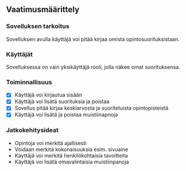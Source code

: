 ## Vaatimusmäärittely

### Sovelluksen tarkoitus

Sovelluksen avulla käyttäjä voi pitää kirjaa omista opintosuorituksistaan.

### Käyttäjät
Sovelluksessa on vain yksikäyttäjä rooli, jolla näkee omat suorituksensa.

### Toiminnallisuus
  - [x] Käyttäjä voi kirjautua sisään 
  - [x] Käyttäjä voi lisätä suorituksia ja poistaa
  - [x] Sovellus pitää kirjaa keskiarvosta ja suoritetuista opintopisteistä
  - [x] Käyttäjä voi lisätä ja poistaa muistiinapnoja

### Jatkokehitysideat
  - Opintoja voi merkitä ajallisesti
  - Voidaan merkitä kokonaisuuksia esim. sivuaine
  - Käyttäjä voi merkitä henkilökohtaisia tavoitteita
  - Käyttäjä voi lisätä omavalintaisia muistiinpanoja


